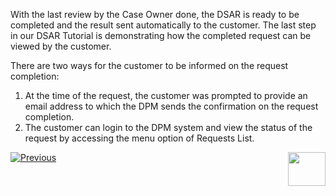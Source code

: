 With the last review by the Case Owner done, the DSAR is ready to be completed and the result sent automatically to the customer. The last step in our DSAR Tutorial is demonstrating how the completed request can be viewed by the customer. 

There are two ways for the customer to be informed on the request completion: 

1. At the time of the request, the customer was prompted to provide an email address to which the DPM sends the confirmation on the request completion. 
2. The customer can login to the DPM system and view the status of the request by accessing the menu option of Requests List. 

[![Previous](/articles/images/Previous.png)](/articles/demo_project/DPM_Demo_Project/02_DSAR_Fulfillment/02_04_DSAR_Fulfillment_Case_Owner_Perform_Task.md)[<img align="right" width="60" height="54" src="/articles/images/Next.png">](/articles/demo_project/DPM_Demo_Project/02_DSAR_Fulfillment/02_00_DSAR_Fulfillment_intro.md)